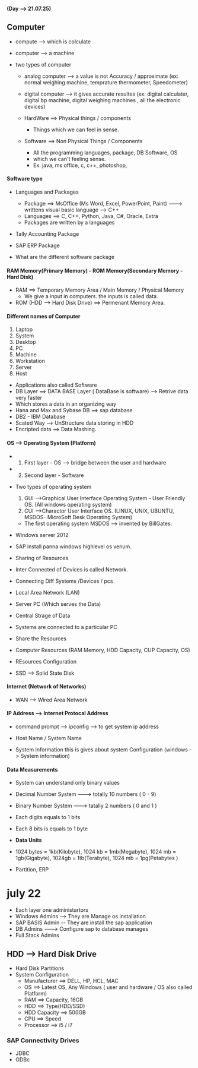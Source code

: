 **(Day --> 21.07.25)**

## Computer

- compute --> which is colculate
- computer --> a machine
- two types of computer

  - analog computer --> a value is not Accuracy / approximate (ex: normal weighing machine, temprature thermometer, Speedometer)
  - digital computer --> it gives accurate resultes (ex: digital calculater, digital bp machine, digital weighing machines , all the electronic devices)

  - HardWare ==> Physical things / components
    - Things which we can feel in sense.
  - Software ==> Non Physical Things / Components
    - All the programming languages, package, DB Software, OS
    - which we can't feeling sense.
    - Ex: java, ms office, c, c++, photoshop,

#### Software type

- Languages and Packages
  - Package ==> MsOffice (Ms Word, Excel, PowerPoint, Paint) ---> writtens visual basic language --> C++
  - Languages ==> C, C++, Python, Java, C#, Oracle, Extra
  - Packages are written by a languages
- Tally Accounting Package
- SAP ERP Package

- What are the different software package

#### RAM Memory(Primary Memory) - ROM Memory(Secondary Memory - Hard Disk)

- RAM ==> Temporary Memory Area / Main Memory / Physical Memory
  - We give a input in computers. the inputs is called data.
- ROM (HDD --> Hard Disk Drive) ==> Permenant Memory Area.

#### Different names of Computer

1. Laptop
2. System
3. Desktop
4. PC
5. Machine
6. Workstation
7. Server
8. Host

- Applications also called Software
- DB Layer ==> DATA BASE Layer ( DataBase is software) --> Retrive data very faster
- Which stores a data in an organizing way
- Hana and Max and Sybase DB ==> sap database
- DB2 - IBM Database
- Scated Way --> UnStructure data storing in HDD
- Encripted data ==> Data Mashing.

#### OS --> Operating System (Platform)

- 1. First layer - OS --> bridge between the user and hardware
- 2. Second layer - Software
- Two types of operating system

  1. GUI -->Graphical User Interface Operating System - User Friendly OS. (All windows operating system)
  2. CUI -->Charactor User Interface OS. (LINUX, UNIX, UBUNTU, MSDOS- MicroSoft Desk Operating System)

  - The first operating system MSDOS --> invented by BillGates.

- Windows server 2012
- SAP install panna windows highlevel os venum.

- Sharing of Resources
- Inter Connected of Devices is called Network.
- Connecting Diff Systems /Devices / pcs

- Local Area Network (LAN)
- Server PC (Which serves the Data)
- Central Strage of Data
- Systems are connected to a particular PC
- Share the Resources
- Computer Resources (RAM Memory, HDD Capacity, CUP Capacity, OS)
- REsources Configuration

- SSD --> Solid State Disk

#### Internet (Network of Networks)

- WAN --> Wired Area Network

#### IP Address --> Internet Protocal Address

- command prompt --> ipconfig --> to get system ip address
- Host Name / System Name

- System Information this is gives about system Configuration (windows -> System information)

#### Data Measurements

- System can understand only binary values
- Decimal Number System ---> totally 10 numbers ( 0 - 9)
- Binary Number System ---> tatally 2 numbers ( 0 and 1 )
- Each digits equals to 1 bits
- Each 8 bits is equals to 1 byte
- **Data Units**
- 1024 bytes = 1kb(Kilobyte), 1024 kb = 1mb(Megabyte), 1024 mb = 1gb(Gigabyte), 1024gb = 1tb(Terabyte), 1024 mb = 1pg(Petabytes )

- Partition, ERP

# july 22

- Each layer one administartors
- Windows Admins --> They are Manage os installation
- SAP BASIS Admin -- They are install the sap application
- DB Admins ---> Configure sap to database manages
- Full Stack Admins

## HDD --> Hard Disk Drive

- Hard Disk Partitions
- System Configuration
  - Manufacturer ==> DELL, HP, HCL, MAC
  - OS ==> Latest OS, Any Windows ( user and hardware / OS also called Platform)
  - RAM ==> Capacity, 16GB
  - HDD ==> Type(HDD/SSD)
  - HDD Capacity ==> 500GB
  - CPU ==> Speed
  - Processor ==> i5 / i7

### SAP Connectivity Drives

- JDBC
- ODBc
